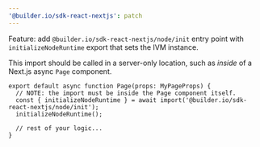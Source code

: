 ```yaml
---
'@builder.io/sdk-react-nextjs': patch
---
```


Feature: add `@builder.io/sdk-react-nextjs/node/init` entry point with `initializeNodeRuntime` export that sets the IVM instance.

This import should be called in a server-only location, such as _inside_ of a Next.js async `Page` component.

```tsx
export default async function Page(props: MyPageProps) {
  // NOTE: the import must be inside the Page component itself.
  const { initializeNodeRuntime } = await import('@builder.io/sdk-react-nextjs/node/init');
  initializeNodeRuntime();

  // rest of your logic...
}
```
